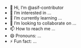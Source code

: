 - 👋 Hi, I’m @asif-contributor
- 👀 I’m interested in ...
- 🌱 I’m currently learning ...
- 💞️ I’m looking to collaborate on ...
- 📫 How to reach me ...
- 😄 Pronouns: ...
- ⚡ Fun fact: ...

<!---
asif-contributor/asif-contributor is a ✨ special ✨ repository because its `README.md` (this file) appears on your GitHub profile.
You can click the Preview link to take a look at your changes.
--->
